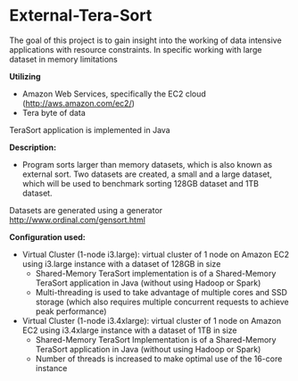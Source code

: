 # External-Tera-Sort

The goal of this project is to gain insight into the working of data intensive applications with resource constraints. In specific working with large dataset in memory limitations

**Utilizing**
* Amazon Web Services, specifically the EC2 cloud (http://aws.amazon.com/ec2/)
* Tera byte of data

TeraSort application is implemented in Java

**Description:**
* Program sorts larger than memory datasets, which is also known as external sort. Two datasets are created, a small and a large dataset, which will be used to benchmark sorting 128GB dataset and 1TB dataset.

Datasets are generated using a generator http://www.ordinal.com/gensort.html

**Configuration used:**
* Virtual Cluster (1-node i3.large): virtual cluster of 1 node on Amazon EC2 using i3.large instance with a dataset of 128GB in size
  * Shared-Memory TeraSort implementation is of a Shared-Memory TeraSort application in Java (without using Hadoop or Spark)
  * Multi-threading is used to take advantage of multiple cores and SSD storage (which also requires multiple concurrent requests to achieve peak performance)
* Virtual Cluster (1-node i3.4xlarge): virtual cluster of 1 node on Amazon EC2 using i3.4xlarge instance with a dataset of 1TB in size
  * Shared-Memory TeraSort Implementation is of a Shared-Memory TeraSort application in Java (without using Hadoop or Spark)
  * Number of threads is increased to make optimal use of the 16-core instance
